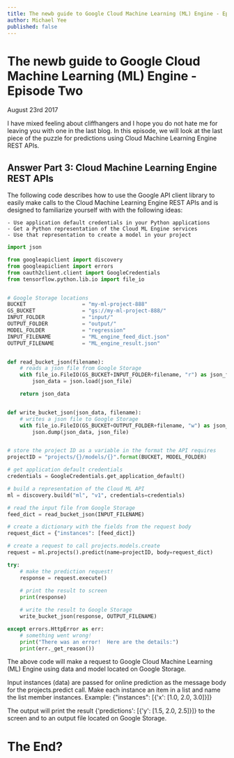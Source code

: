 ```yaml
---
title: The newb guide to Google Cloud Machine Learning (ML) Engine - Episode Two
author: Michael Yee
published: false
---
```


# The newb guide to Google Cloud Machine Learning (ML) Engine - Episode Two

August 23rd 2017

I have mixed feeling about cliffhangers and I hope you do not hate me for leaving you with one in the last blog.  In this episode, we will look at the last piece of the puzzle for predictions using Cloud Machine Learning Engine REST APIs.

## Answer Part 3:  Cloud Machine Learning Engine REST APIs

The following code describes how to use the Google API client library to easily make calls to the Cloud Machine Learning Engine REST APIs and is designed to familiarize yourself with with the following ideas:

    - Use application default credentials in your Python applications
    - Get a Python representation of the Cloud ML Engine services
    - Use that representation to create a model in your project

```python
import json

from googleapiclient import discovery
from googleapiclient import errors
from oauth2client.client import GoogleCredentials
from tensorflow.python.lib.io import file_io


# Google Storage locations
BUCKET                  = "my-ml-project-888"
GS_BUCKET               = "gs://my-ml-project-888/"
INPUT_FOLDER            = "input/"
OUTPUT_FOLDER           = "output/"
MODEL_FOLDER            = "regression"
INPUT_FILENAME          = "ML_engine_feed_dict.json"
OUTPUT_FILENAME         = "ML_engine_result.json"


def read_bucket_json(filename):
    # reads a json file from Google Storage
    with file_io.FileIO(GS_BUCKET+INPUT_FOLDER+filename, "r") as json_file:
        json_data = json.load(json_file)

    return json_data


def write_bucket_json(json_data, filename):
    # writes a json file to Google Storage
    with file_io.FileIO(GS_BUCKET+OUTPUT_FOLDER+filename, "w") as json_file:
        json.dump(json_data, json_file)


# store the project ID as a variable in the format the API requires
projectID = "projects/{}/models/{}".format(BUCKET, MODEL_FOLDER)

# get application default credentials
credentials = GoogleCredentials.get_application_default()

# build a representation of the Cloud ML API
ml = discovery.build("ml", "v1", credentials=credentials)

# read the input file from Google Storage
feed_dict = read_bucket_json(INPUT_FILENAME)

# create a dictionary with the fields from the request body
request_dict = {"instances": [feed_dict]}

# create a request to call projects.models.create
request = ml.projects().predict(name=projectID, body=request_dict)

try:
    # make the prediction request!
    response = request.execute()
    
    # print the result to screen
    print(response)

    # write the result to Google Storage
    write_bucket_json(response, OUTPUT_FILENAME)

except errors.HttpError as err:
    # something went wrong!
    print("There was an error!  Here are the details:")
    print(err._get_reason())

```

The above code will make a request to Google Cloud Machine Learning (ML) Engine using data and model located on Google Storage.  

Input instances (data) are passed for online prediction as the message body for the projects.predict call. Make each instance an item in a list and name the list member instances.  Example: {"instances": [{'x': [1.0, 2.0, 3.0]}]}

The output will print the result {'predictions': [{'y': [1.5, 2.0, 2.5]}]} to the screen and to an output file located on Google Storage.  

# The End?